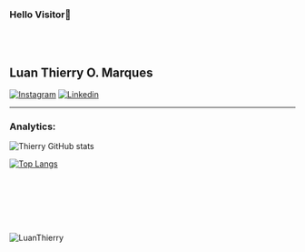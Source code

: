 ### Hello Visitor:ghost:
<br>
<br>

## Luan Thierry O. Marques
<a href="https://www.instagram.com/invites/contact/?i=9z0acq63dgbv&amp;utm_content=fp0um4j">![Instagram](https://img.shields.io/badge/-Instagram-FF34B3?style=social-square&labelColor=FF3E96&logo=Instagram&amp;logoColor=white&amp;link=https://www.instagram.com/invites/contact/?i=9z0acq63dgbv&amp;utm_content=fp0um4j)</a> 
<a href="https://www.linkedin.com/in/luantom27">![Linkedin](https://img.shields.io/badge/-Linkedin-black?style=social-square&labelColor=black&logo=linkedin&logoColor=white&link=https://https://www.linkedin.com/in/luantom27)</a> 
<hr>

### Analytics:


![Thierry GitHub stats](https://github-readme-stats.vercel.app/api?username=LuanThierry&show_icons=true&theme=blueberry)

[![Top Langs](https://github-readme-stats.vercel.app/api/top-langs/?username=LuanThierry&layout=compact&theme=material-palenight)](https://github.com/LuanThierry/github-readme-stats)


<br>
<br>
<br>
<br>
<br>

<p align="left"> <img src="https://komarev.com/ghpvc/?username=LuanThierry" alt="LuanThierry" /> </p>

<!--
**LuanThierry/LuanThierry** is a ✨ _special_ ✨ repository because its `README.md` (this file) appears on your GitHub profile.

Here are some ideas to get you started:

- 🔭 I’m currently working on ...
- 🌱 I’m currently learning ...
- 👯 I’m looking to collaborate on ...
- 🤔 I’m looking for help with ...
- 💬 Ask me about ...
- 📫 How to reach me: ...
- 😄 Pronouns: ...
- ⚡ Fun fact -->

